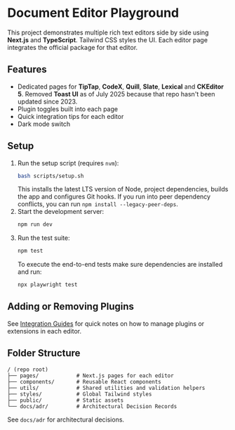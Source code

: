 # Document Editor Playground

This project demonstrates multiple rich text editors side by side using **Next.js** and **TypeScript**. Tailwind CSS styles the UI. Each editor page integrates the official package for that editor.

## Features

- Dedicated pages for **TipTap**, **CodeX**, **Quill**, **Slate**, **Lexical** and **CKEditor 5**. Removed **Toast UI** as of July 2025 because that repo hasn't been updated since 2023.
- Plugin toggles built into each page
- Quick integration tips for each editor
- Dark mode switch

## Setup

1. Run the setup script (requires `nvm`):
   ```bash
   bash scripts/setup.sh
   ```
   This installs the latest LTS version of Node, project dependencies,
   builds the app and configures Git hooks.
   If you run into peer dependency conflicts, you can run `npm install --legacy-peer-deps`.
2. Start the development server:
   ```bash
   npm run dev
   ```
3. Run the test suite:
   ```bash
   npm test
   ```
   To execute the end-to-end tests make sure dependencies are installed and run:
   ```bash
   npx playwright test
   ```

## Adding or Removing Plugins

See [Integration Guides](docs/integration-guides.md) for quick notes on how to manage plugins or extensions in each editor.

## Folder Structure

```
/ (repo root)
├── pages/            # Next.js pages for each editor
├── components/       # Reusable React components
├── utils/            # Shared utilities and validation helpers
├── styles/           # Global Tailwind styles
├── public/           # Static assets
└── docs/adr/         # Architectural Decision Records
```

See `docs/adr` for architectural decisions.

